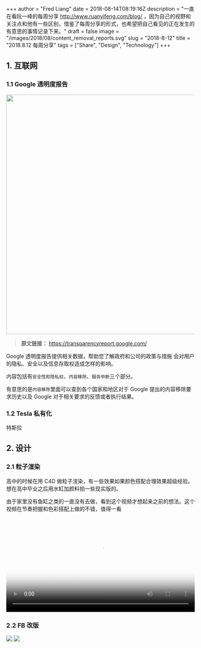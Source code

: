 +++
author = "Fred Liang"
date = 2018-08-14T08:19:16Z
description = "一直在看阮一峰的每周分享 http://www.ruanyifeng.com/blog/ ，因为自己的视野和关注点和他有一些区别，借鉴了每周分享的形式，也希望把自己看见的正在发生的有意思的事情记录下来。"
draft = false
image = "/images/2018/08/content_removal_reports.svg"
slug = "2018-8-12"
title = "2018.8.12 每周分享"
tags = ["Share", "Design", "Technology"]
+++

## 1. 互联网
### 1.1 Google 透明度报告
<img src="https://storage.fredliang.cn/web/content_removal_reports.svg" style="width:40rem;margin-left:0;"/>

>**原文链接：** <https://transparencyreport.google.com/>

Google 透明度报告提供相关数据，帮助您了解政府和公司的政策与措施 会对用户的隐私、安全以及信息存取权造成怎样的影响。

内容包括有`安全性和隐私权`、`内容移除`、`服务中断`三个部分。

有意思的是`内容移除`里面可以查到各个国家和地区对于 Google 提出的内容移除要求历史以及 Google 对于相关要求的反馈或者执行结果。

### 1.2 Tesla 私有化
特斯拉


## 2. 设计
### 2.1 粒子渲染
高中的时候在用 C4D 做粒子渲染，有一些效果如果颜色搭配合理效果超级经验。想在高中毕业之后用水缸加颜料拍一些现实版的。

由于家里没有鱼缸之类的一直没有去做，看到这个视频才想起来之前的想法。这个视频在节奏把握和色彩搭配上做的不错，值得一看

<video poster="https://storage.fredliang.cn/web/2018-08-12-133414.png" disableContextMenu=true controls="controls" preload="auto" width="100%" ><source src="https://storage.fredliang.cn/video/water-flow.mp4" type="video/mp4" />
</video>

### 2.2 FB 改版
![](https://storage.fredliang.cn/web/2018-08-12-facebook-change-style2.png)
![](https://storage.fredliang.cn/web/2018-08-12-facebook-change-style.png)

